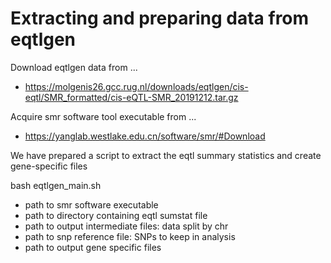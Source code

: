 # Extracting and preparing data from eqtlgen

Download eqtlgen data from ...
- https://molgenis26.gcc.rug.nl/downloads/eqtlgen/cis-eqtl/SMR_formatted/cis-eQTL-SMR_20191212.tar.gz

Acquire smr software tool executable from ...
- https://yanglab.westlake.edu.cn/software/smr/#Download

We have prepared a script to extract the eqtl summary statistics and create gene-specific files

bash eqtlgen_main.sh 
  - path to smr software executable
  - path to directory containing eqtl sumstat file
  - path to output intermediate files: data split by chr 
  - path to snp reference file: SNPs to keep in analysis 
  - path to output gene specific files


